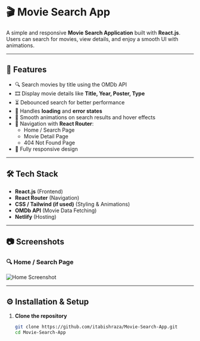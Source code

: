 # 🎬 Movie Search App

A simple and responsive **Movie Search Application** built with **React.js**.  
Users can search for movies, view details, and enjoy a smooth UI with animations.

---

## 🚀 Features

- 🔍 Search movies by title using the OMDb API  
- 🎞️ Display movie details like **Title, Year, Poster, Type**  
- ⏳ Debounced search for better performance  
- 📡 Handles **loading** and **error states**  
- 🎨 Smooth animations on search results and hover effects  
- 🧭 Navigation with **React Router**:
  - Home / Search Page
  - Movie Detail Page
  - 404 Not Found Page  
- 📱 Fully responsive design  

---

## 🛠️ Tech Stack

- **React.js** (Frontend)  
- **React Router** (Navigation)  
- **CSS / Tailwind (if used)** (Styling & Animations)  
- **OMDb API** (Movie Data Fetching)  
- **Netlify** (Hosting)

---

## 📷 Screenshots

### 🔍 Home / Search Page
![Home Screenshot](screencapture-localhost-5173-2025-08-24-23_26_23.png)



---

## ⚙️ Installation & Setup

1. **Clone the repository**
   ```bash
   git clone https://github.com/itabishraza/Movie-Search-App.git
   cd Movie-Search-App
